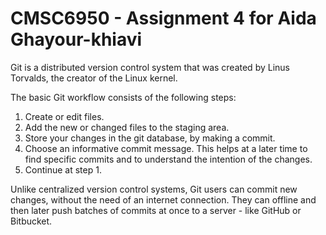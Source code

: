 # CMSC6950 - Assignment 4 for Aida Ghayour-khiavi

Git is a distributed version control system that was created by
Linus Torvalds, the creator of the Linux kernel.

The basic Git workflow consists of the following steps:
1. Create or edit files.
2. Add the new or changed files to the staging area.
3. Store your changes in the git database, by making a commit.
4. Choose an informative commit message. This helps at a later time to 
find
specific commits and to understand the intention of the changes.
5. Continue at step 1.

Unlike centralized version control systems, Git users can commit new 
changes,
without the need of an internet connection. They can offline and then 
later
push batches of commits at once to a server - like GitHub or Bitbucket.
